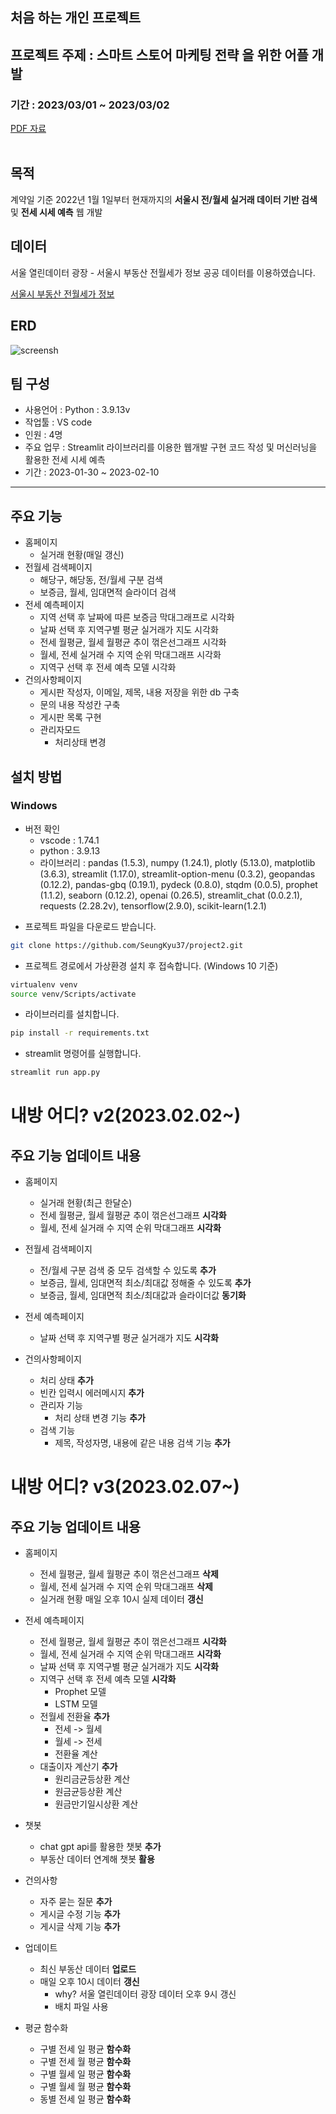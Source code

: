## 처음 하는 개인 프로젝트 

## 프로젝트 주제 : 스마트 스토어 마케팅 전략 을 위한 어플 개발
### 기간 : 2023/03/01 ~ 2023/03/02
[PDF 자료](https://github.com/Kwanghyun97/YSedu_personal_Project/blob/main/%ED%82%A4%EC%9B%8C%EB%93%9C%20%ED%8A%B8%EB%9E%9C%EB%93%9C%20%ED%8C%8C%EC%95%85%EC%9D%84%20%EC%9C%84%ED%95%9C%20API%20%EB%A7%8C%EB%93%A4%EA%B8%B0%20(1).pdf) <br/><br/>


## 목적
계약일 기준 2022년 1월 1일부터 현재까지의 **서울시 전/월세 실거래 데이터 기반 검색** 및 **전세 시세 예측** 웹 개발

## 데이터
서울 열린데이터 광장 - 서울시 부동산 전월세가 정보 공공 데이터를 이용하였습니다.

[서울시 부동산 전월세가 정보](https://data.seoul.go.kr/dataList/OA-21276/S/1/datasetView.do)

## ERD
![screensh](img/erd.png)

## 팀 구성
- 사용언어 : Python : 3.9.13v
- 작업툴 : VS code
- 인원 : 4명
- 주요 업무 : Streamlit 라이브러리를 이용한 웹개발 구현 코드 작성 및 머신러닝을 활용한 전세 시세 예측
- 기간 : 2023-01-30 ~ 2023-02-10
***

## 주요 기능
- 홈페이지
    - 실거래 현황(매일 갱신)
- 전월세 검색페이지
    - 해당구, 해당동, 전/월세 구분 검색
    - 보증금, 월세, 임대면적 슬라이더 검색
- 전세 예측페이지
    - 지역 선택 후 날짜에 따른 보증금 막대그래프로 시각화
    - 날짜 선택 후 지역구별 평균 실거래가 지도 시각화
    - 전세 월평균, 월세 월평균 추이 꺾은선그래프 시각화
    - 월세, 전세 실거래 수 지역 순위 막대그래프 시각화
    - 지역구 선택 후 전세 예측 모델 시각화
- 건의사항페이지
    - 게시판 작성자, 이메일, 제목, 내용 저장을 위한 db 구축
    - 문의 내용 작성칸 구축
    - 게시판 목록 구현
    - 관리자모드
        - 처리상태 변경

## 설치 방법
### Windows
+ 버전 확인
    - vscode : 1.74.1
    - python : 3.9.13
    - 라이브러리 :  pandas (1.5.3), numpy (1.24.1), plotly (5.13.0), matplotlib (3.6.3), streamlit (1.17.0), streamlit-option-menu (0.3.2), geopandas (0.12.2), pandas-gbq (0.19.1), pydeck (0.8.0), stqdm (0.0.5), prophet (1.1.2), seaborn (0.12.2), openai (0.26.5), streamlit_chat (0.0.2.1), requests (2.28.2v), tensorflow(2.9.0), scikit-learn(1.2.1)

- 프로젝트 파일을 다운로드 받습니다. 

```bash
git clone https://github.com/SeungKyu37/project2.git
```

- 프로젝트 경로에서 가상환경 설치 후 접속합니다. (Windows 10 기준)
```bash
virtualenv venv
source venv/Scripts/activate
```

- 라이브러리를 설치합니다. 
```bash
pip install -r requirements.txt
```

- streamlit 명령어를 실행합니다. 
```bash
streamlit run app.py
```

# 내방 어디? v2(2023.02.02~)

## 주요 기능 업데이트 내용
- 홈페이지
    - 실거래 현황(최근 한달순)
    - 전세 월평균, 월세 월평균 추이 꺾은선그래프 **시각화**
    - 월세, 전세 실거래 수 지역 순위 막대그래프 **시각화**
- 전월세 검색페이지
    - 전/월세 구분 검색 중 모두 검색할 수 있도록 **추가**
    - 보증금, 월세, 임대면적 최소/최대값 정해줄 수 있도록 **추가**
    - 보증금, 월세, 임대면적 최소/최대값과 슬라이더값 **동기화**

- 전세 예측페이지
    - 날짜 선택 후 지역구별 평균 실거래가 지도 **시각화**

- 건의사항페이지
    - 처리 상태 **추가**
    - 빈칸 입력시 에러메시지 **추가**
    - 관리자 기능
        - 처리 상태 변경 기능 **추가**
    - 검색 기능
        - 제목, 작성자명, 내용에 같은 내용 검색 기능 **추가**
        
# 내방 어디? v3(2023.02.07~)

## 주요 기능 업데이트 내용
- 홈페이지
    - 전세 월평균, 월세 월평균 추이 꺾은선그래프 **삭제**
    - 월세, 전세 실거래 수 지역 순위 막대그래프 **삭제**
    - 실거래 현황 매일 오후 10시 실제 데이터 **갱신**

- 전세 예측페이지
    - 전세 월평균, 월세 월평균 추이 꺾은선그래프 **시각화**
    - 월세, 전세 실거래 수 지역 순위 막대그래프 **시각화**
    - 날짜 선택 후 지역구별 평균 실거래가 지도 **시각화**
    - 지역구 선택 후 전세 예측 모델 **시각화**
        - Prophet 모델
        - LSTM 모델
    - 전월세 전환율 **추가**
        - 전세 -> 월세
        - 월세 -> 전세
        - 전환율 계산
    - 대출이자 계산기 **추가**
        - 원리금균등상환 계산
        - 원금균등상환 계산
        - 원금만기일시상환 계산
- 챗봇 
    - chat gpt api를 활용한 챗봇 **추가**
    - 부동산 데이터 연계해 챗봇 **활용**
- 건의사항
    - 자주 묻는 질문 **추가**
    - 게시글 수정 기능 **추가**
    - 게시글 삭제 기능 **추가**
- 업데이트
    - 최신 부동산 데이터 **업로드**
    - 매일 오후 10시 데이터 **갱신**
        - why? 서울 열린데이터 광장 데이터 오후 9시 갱신
        - 배치 파일 사용
- 평균 함수화
    - 구별 전세 일 평균 **함수화**
    - 구별 전세 월 평균 **함수화**
    - 구별 월세 일 평균 **함수화**
    - 구별 월세 월 평균 **함수화**
    - 동별 전세 일 평균 **함수화**
